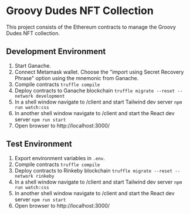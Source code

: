 # Groovy Dudes NFT Collection

This project consists of the Ethereum contracts to manage the Groovy Dudes NFT collection.

## Development Environment

1. Start Ganache.
2. Connect Metamask wallet. Choose the "import using Secret Recovery Phrase" option using the mnemonic from Ganache.
3. Compile contracts `truffle compile`
4. Deploy contracts to Ganache blockchain `truffle migrate --reset --network development`
5. In a shell window navigate to /client and start Tailwind dev server `npm run watch:css`
6. In another shell window navigate to /client and start the React dev server `npm run start`
7. Open browser to http://localhost:3000/

## Test Environment

1. Export environment variables in `.env`.
2. Compile contracts `truffle compile`
3. Deploy contracts to Rinkeby blockchain `truffle migrate --reset --network rinkeby`
4. In a shell window navigate to /client and start Tailwind dev server `npm run watch:css`
5. In another shell window navigate to /client and start the React dev server `npm run start`
6. Open browser to http://localhost:3000/
